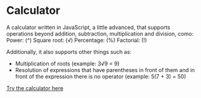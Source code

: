 # Calculator
A calculator written in JavaScript, a little advanced, that supports operations beyond addition, subtraction, multiplication and division, como:
  Power: (^)
  Square root: (√)
  Percentage: (%)
  Factorial: (!)

Additionally, it also supports other things such as:
  - Multiplication of roots (example: 3√9 = 9)
  - Resolution of expressions that have parentheses in front of them and in front of the expression there is no operator (example: 5(7 + 3) = 50)
  
[Try the calculator here](https://otoniel19.github.io/Calculator/)
